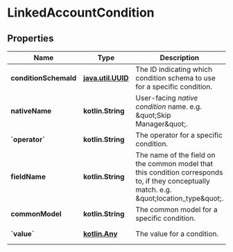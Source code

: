 
# LinkedAccountCondition

## Properties
Name | Type | Description | Notes
------------ | ------------- | ------------- | -------------
**conditionSchemaId** | [**java.util.UUID**](java.util.UUID.md) | The ID indicating which condition schema to use for a specific condition. | 
**nativeName** | **kotlin.String** | User-facing *native condition* name. e.g. \&quot;Skip Manager\&quot;. | 
**&#x60;operator&#x60;** | **kotlin.String** | The operator for a specific condition. | 
**fieldName** | **kotlin.String** | The name of the field on the common model that this condition corresponds to, if they conceptually match. e.g. \&quot;location_type\&quot;. | 
**commonModel** | **kotlin.String** | The common model for a specific condition. |  [optional] [readonly]
**&#x60;value&#x60;** | [**kotlin.Any**](.md) | The value for a condition. |  [optional] [readonly]



